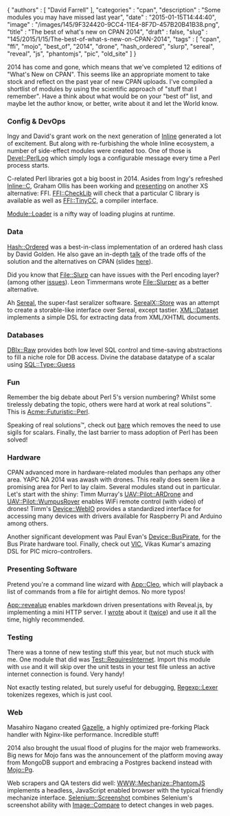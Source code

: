 {
   "authors" : [
      "David Farrell"
   ],
   "categories" : "cpan",
   "description" : "Some modules you may have missed last year",
   "date" : "2015-01-15T14:44:40",
   "image" : "/images/145/9F324420-9CC4-11E4-8F7D-457B20B41B38.png",
   "title" : "The best of what's new on CPAN 2014",
   "draft" : false,
   "slug" : "145/2015/1/15/The-best-of-what-s-new-on-CPAN-2014",
   "tags" : [
      "cpan",
      "ffi",
      "mojo",
      "best_of",
      "2014",
      "drone",
      "hash_ordered",
      "slurp",
      "sereal",
      "reveal",
      "js",
      "phantomjs",
      "pic",
      "old_site"
   ]
}


2014 has come and gone, which means that we've completed 12 editions of "What's New on CPAN". This seems like an appropriate moment to take stock and reflect on the past year of new CPAN uploads. I've compiled a shortlist of modules by using the scientific approach of "stuff that I remember". Have a think about what would be on your "best of" list, and maybe let the author know, or better, write about it and let the World know.

### Config & DevOps

Ingy and David's grant work on the next generation of [Inline](https://metacpan.org/pod/Inline) generated a lot of excitement. But along with re-furbishing the whole Inline ecosystem, a number of side-effect modules were created too. One of those is [Devel::PerlLog](https://metacpan.org/pod/Devel::PerlLog) which simply logs a configurable message every time a Perl process starts.

C-related Perl libraries got a big boost in 2014. Asides from Ingy's refreshed [Inline::C](https://metacpan.org/pod/Inline::C), Graham Ollis has been working and [presenting](https://www.youtube.com/watch?v=cY-yqQ_nmtw&list=PLvxiAPPfDjyP293FgDJjK0CXaZq6EH0pC) on another XS alternative: FFI. [FFI::CheckLib](https://metacpan.org/pod/FFI::CheckLib) will check that a particular C library is available as well as [FFI::TinyCC](https://metacpan.org/pod/FFI::TinyCC), a compiler interface.

[Module::Loader](https://metacpan.org/pod/Module::Loader) is a nifty way of loading plugins at runtime.

### Data

[Hash::Ordered](https://metacpan.org/pod/Hash::Ordered) was a best-in-class implementation of an ordered hash class by David Golden. He also gave an in-depth [talk](https://www.youtube.com/watch?v=p4U6FWyRBoQ&feature=youtu.be) of the trade offs of the solution and the alternatives on CPAN (slides [here](http://www.dagolden.com/wp-content/uploads/2009/04/Adventures-in-Optimization-NYpm-July-2014.pdf)).

Did you know that [File::Slurp](https://metacpan.org/pod/File::Slurp) can have issues with the Perl encoding layer? (among other [issues](http://blogs.perl.org/users/leon_timmermans/2013/05/why-you-dont-need-fileslurp.html)). Leon Timmermans wrote [File::Slurper](https://metacpan.org/pod/File::Slurper) as a better alternative.

Ah [Sereal](https://metacpan.org/pod/Sereal), the super-fast seralizer software. [SerealX::Store](https://metacpan.org/pod/SerealX::Store) was an attempt to create a storable-like interface over Sereal, except tastier. [XML::Dataset](https://metacpan.org/pod/XML::Dataset) implements a simple DSL for extracting data from XML/XHTML documents.

### Databases

[DBIx::Raw](https://metacpan.org/pod/DBIx::Raw) provides both low level SQL control and time-saving abstractions to fill a niche role for DB access. Divine the database datatype of a scalar using [SQL::Type::Guess](https://metacpan.org/pod/SQL::Type::Guess)

### Fun

Remember the big debate about Perl 5's version numbering? Whilst some tirelessly debating the topic, others were hard at work at real solutions™. This is [Acme::Futuristic::Perl](https://metacpan.org/pod/Acme::Futuristic::Perl).

Speaking of real solutions™, check out [bare](https://metacpan.org/pod/bare) which removes the need to use sigils for scalars. Finally, the last barrier to mass adoption of Perl has been solved!

### Hardware

CPAN advanced more in hardware-related modules than perhaps any other area. YAPC NA 2014 was awash with drones. This really does seem like a promising area for Perl to lay claim. Several modules stand out in particular. Let's start with the shiny: Timm Murray's [UAV::Pilot::ARDrone](https://metacpan.org/pod/UAV::Pilot::ARDrone) and [UAV::Pilot::WumpusRover](https://metacpan.org/release/UAV-Pilot-WumpusRoverr) enables WiFi remote control (with video) of drones! Timm's [Device::WebIO](https://metacpan.org/pod/Device::WebIO) provides a standardized interface for accessing many devices with drivers available for Raspberry Pi and Arduino among others.

Another significant development was Paul Evan's [Device::BusPirate](https://metacpan.org/pod/Device::BusPirate), for the Bus Pirate hardware tool. Finally, check out [VIC](https://metacpan.org/pod/VIC), Vikas Kumar's amazing DSL for PIC micro-controllers.

### Presenting Software

Pretend you're a command line wizard with [App::Cleo](https://metacpan.org/pod/App::Cleo), which will playback a list of commands from a file for airtight demos. No more typos!

[App::revealup](https://metacpan.org/pod/App::revealup) enables markdown driven presentations with Reveal.js, by implementing a mini HTTP server. I [wrote](http://perltricks.com/article/94/2014/6/6/Create-professional-slideshows-in-seconds-with-App--revealup) about it ([twice](http://perltricks.com/article/134/2014/11/13/Advanced-slideshow-maneuvers)) and use it all the time, highly recommended.

### Testing

There was a tonne of new testing stuff this year, but not much stuck with me. One module that did was [Test::RequiresInternet](https://metacpan.org/pod/Test::RequiresInternet). Import this module with `use` and it will skip over the unit tests in your test file unless an active internet connection is found. Very handy!

Not exactly testing related, but surely useful for debugging, [Regexp::Lexer](https://metacpan.org/pod/Regexp::Lexer) tokenizes regexes, which is just cool.

### Web

Masahiro Nagano created [Gazelle](https://metacpan.org/pod/Gazelle), a highly optimized pre-forking Plack handler with Nginx-like performance. Incredible stuff!

2014 also brought the usual flood of plugins for the major web frameworks. Big news for Mojo fans was the announcement of the platform moving away from MongoDB support and embracing a Postgres backend instead with [Mojo::Pg](https://metacpan.org/pod/Mojo::Pg).

Web scrapers and QA testers did well: [WWW::Mechanize::PhantomJS](https://metacpan.org/pod/WWW::Mechanize::PhantomJS) implements a headless, JavaScript enabled browser with the typical friendly mechanize interface. [Selenium::Screenshot](https://metacpan.org/pod/Selenium::Screenshot) combines Selenium's screenshot ability with [Image::Compare](https://metacpan.org/pod/Image::Compare) to detect changes in web pages.
